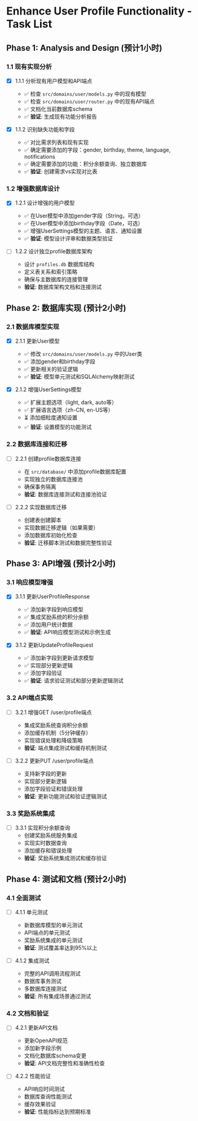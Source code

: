 # Enhance User Profile Functionality - Task List

## Phase 1: Analysis and Design (预计1小时)

### 1.1 现有实现分析
- [x] 1.1.1 分析现有用户模型和API端点
  - ✅ 检查 `src/domains/user/models.py` 中的现有模型
  - ✅ 检查 `src/domains/user/router.py` 中的现有API端点
  - ✅ 文档化当前数据库schema
  - ✅ **验证**: 生成现有功能分析报告

- [x] 1.1.2 识别缺失功能和字段
  - ✅ 对比需求列表和现有实现
  - ✅ 确定需要添加的字段：gender, birthday, theme, language, notifications
  - ✅ 确定需要添加的功能：积分余额查询、独立数据库
  - ✅ **验证**: 创建需求vs实现对比表

### 1.2 增强数据库设计
- [x] 1.2.1 设计增强的用户模型
  - ✅ 在User模型中添加gender字段（String，可选）
  - ✅ 在User模型中添加birthday字段（Date，可选）
  - ✅ 增强UserSettings模型的主题、语言、通知设置
  - ✅ **验证**: 模型设计评审和数据类型验证

- [ ] 1.2.2 设计独立profile数据库架构
  - 设计 `profiles.db` 数据库结构
  - 定义表关系和索引策略
  - 确保与主数据库的连接管理
  - **验证**: 数据库架构文档和连接测试

## Phase 2: 数据库实现 (预计2小时)

### 2.1 数据库模型实现
- [x] 2.1.1 更新User模型
  - ✅ 修改 `src/domains/user/models.py` 中的User类
  - ✅ 添加gender和birthday字段
  - ✅ 更新相关的验证逻辑
  - ✅ **验证**: 模型单元测试和SQLAlchemy映射测试

- [x] 2.1.2 增强UserSettings模型
  - ✅ 扩展主题选项（light, dark, auto等）
  - ✅ 扩展语言选项（zh-CN, en-US等）
  - ⏳ 添加细粒度通知设置
  - ✅ **验证**: 设置模型的功能测试

### 2.2 数据库连接和迁移
- [ ] 2.2.1 创建profile数据库连接
  - 在 `src/database/` 中添加profile数据库配置
  - 实现独立的数据库连接池
  - 确保事务隔离
  - **验证**: 数据库连接测试和连接池验证

- [ ] 2.2.2 实现数据库迁移
  - 创建表创建脚本
  - 实现数据迁移逻辑（如果需要）
  - 添加数据库初始化检查
  - **验证**: 迁移脚本测试和数据完整性验证

## Phase 3: API增强 (预计2小时)

### 3.1 响应模型增强
- [x] 3.1.1 更新UserProfileResponse
  - ✅ 添加新字段到响应模型
  - ✅ 集成奖励系统的积分余额
  - ✅ 添加用户统计数据
  - ✅ **验证**: API响应模型测试和示例生成

- [x] 3.1.2 更新UpdateProfileRequest
  - ✅ 添加新字段到更新请求模型
  - ✅ 实现部分更新逻辑
  - ✅ 添加字段验证
  - ✅ **验证**: 请求验证测试和部分更新逻辑测试

### 3.2 API端点实现
- [ ] 3.2.1 增强GET /user/profile端点
  - 集成奖励系统查询积分余额
  - 添加缓存机制（5分钟缓存）
  - 实现错误处理和降级策略
  - **验证**: 端点集成测试和缓存机制测试

- [ ] 3.2.2 更新PUT /user/profile端点
  - 支持新字段的更新
  - 实现部分更新逻辑
  - 添加字段验证和错误处理
  - **验证**: 更新功能测试和验证逻辑测试

### 3.3 奖励系统集成
- [ ] 3.3.1 实现积分余额查询
  - 创建奖励系统服务集成
  - 实现实时数据查询
  - 添加缓存和错误处理
  - **验证**: 奖励系统集成测试和缓存验证

## Phase 4: 测试和文档 (预计2小时)

### 4.1 全面测试
- [ ] 4.1.1 单元测试
  - 新数据库模型的单元测试
  - API端点的单元测试
  - 奖励系统集成的单元测试
  - **验证**: 测试覆盖率达到95%以上

- [ ] 4.1.2 集成测试
  - 完整的API调用流程测试
  - 数据库事务测试
  - 多数据库连接测试
  - **验证**: 所有集成场景通过测试

### 4.2 文档和验证
- [ ] 4.2.1 更新API文档
  - 更新OpenAPI规范
  - 添加新字段示例
  - 文档化数据库schema变更
  - **验证**: API文档完整性和准确性检查

- [ ] 4.2.2 性能验证
  - API响应时间测试
  - 数据库查询性能测试
  - 缓存效果验证
  - **验证**: 性能指标达到预期标准
